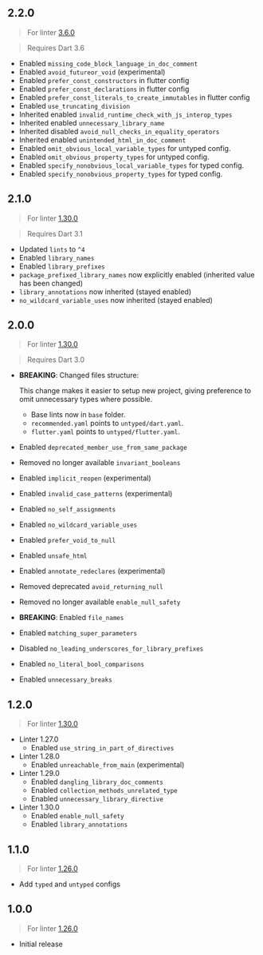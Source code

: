 ## 2.2.0

> For linter [3.6.0](https://github.com/dart-lang/sdk/blob/main/pkg/linter/CHANGELOG.md#360)

> Requires Dart 3.6

* Enabled `missing_code_block_language_in_doc_comment`
* Enabled `avoid_futureor_void` (experimental)
* Enabled `prefer_const_constructors` in flutter config
* Enabled `prefer_const_declarations` in flutter config
* Enabled `prefer_const_literals_to_create_immutables` in flutter config
* Enabled `use_truncating_division`
* Inherited enabled `invalid_runtime_check_with_js_interop_types`
* Inherited enabled `unnecessary_library_name`
* Inherited disabled `avoid_null_checks_in_equality_operators`
* Inherited enabled `unintended_html_in_doc_comment`
* Enabled `omit_obvious_local_variable_types` for untyped config.
* Enabled `omit_obvious_property_types` for untyped config.
* Enabled `specify_nonobvious_local_variable_types` for typed config.
* Enabled `specify_nonobvious_property_types` for typed config.

## 2.1.0

> For linter [1.30.0](https://pub.dev/packages/linter/changelog#1300)

> Requires Dart 3.1

* Updated `lints` to `^4
`
* Enabled `library_names`
* Enabled `library_prefixes`
* `package_prefixed_library_names` now explicitly enabled (inherited value has
  been changed)
* `library_annotations` now inherited (stayed enabled) 
* `no_wildcard_variable_uses` now inherited (stayed enabled)

## 2.0.0

> For linter [1.30.0](https://pub.dev/packages/linter/changelog#1300)

> Requires Dart 3.0

* **BREAKING**: Changed files structure:

  This change makes it easier to setup new project, giving preference to omit
  unnecessary types where possible.

  * Base lints now in `base` folder.
  * `recommended.yaml` points to `untyped/dart.yaml`.
  * `flutter.yaml` points to `untyped/flutter.yaml`.

* Enabled `deprecated_member_use_from_same_package`
* Removed no longer available `invariant_booleans`
* Enabled `implicit_reopen` (experimental)
* Enabled `invalid_case_patterns` (experimental)
* Enabled `no_self_assignments`
* Enabled `no_wildcard_variable_uses`
* Enabled `prefer_void_to_null`
* Enabled `unsafe_html`
* Enabled `annotate_redeclares` (experimental)
* Removed deprecated `avoid_returning_null`
* Removed no longer available `enable_null_safety`
* **BREAKING**: Enabled `file_names`
* Enabled `matching_super_parameters`
* Disabled `no_leading_underscores_for_library_prefixes`
* Enabled `no_literal_bool_comparisons`
* Enabled `unnecessary_breaks`

## 1.2.0

> For linter [1.30.0](https://pub.dev/packages/linter/changelog#1300)

* Linter 1.27.0
  * Enabled `use_string_in_part_of_directives`
* Linter 1.28.0
  * Enabled `unreachable_from_main` (experimental)
* Linter 1.29.0
  * Enabled `dangling_library_doc_comments`
  * Enabled `collection_methods_unrelated_type`
  * Enabled `unnecessary_library_directive`
* Linter 1.30.0
  * Enabled `enable_null_safety`
  * Enabled `library_annotations`
## 1.1.0

> For linter [1.26.0](https://pub.dev/packages/linter/changelog#1260)

* Add `typed` and `untyped` configs

## 1.0.0

> For linter [1.26.0](https://pub.dev/packages/linter/changelog#1260)

* Initial release
